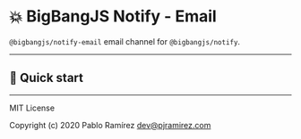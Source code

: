 # 💥 BigBangJS Notify - Email

`@bigbangjs/notify-email` email channel for `@bigbangjs/notify`.

---

## 🚀 Quick start

---
MIT License

Copyright (c) 2020 Pablo Ramírez <dev@pjramirez.com>